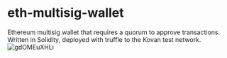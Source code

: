 # eth-multisig-wallet

Ethereum multisig wallet that requires a quorum to approve transactions. Written in Solidity, deployed with truffle to the Kovan test network.
![gdOMEuXHLi](https://user-images.githubusercontent.com/5507707/133629388-7a35046d-c826-4b90-a3c9-15dd4ce65f06.gif)
